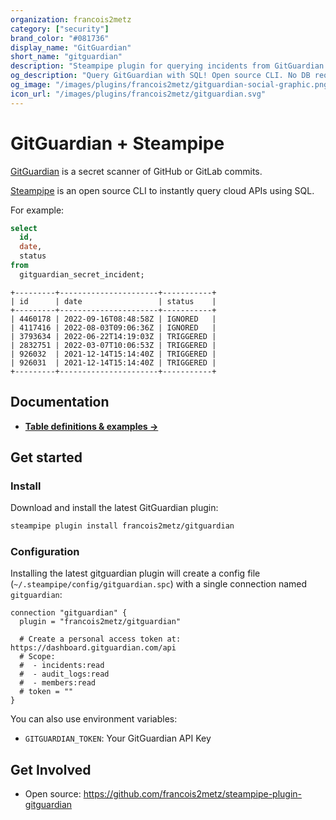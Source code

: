 ```yaml
---
organization: francois2metz
category: ["security"]
brand_color: "#081736"
display_name: "GitGuardian"
short_name: "gitguardian"
description: "Steampipe plugin for querying incidents from GitGuardian."
og_description: "Query GitGuardian with SQL! Open source CLI. No DB required."
og_image: "/images/plugins/francois2metz/gitguardian-social-graphic.png"
icon_url: "/images/plugins/francois2metz/gitguardian.svg"
---
```


# GitGuardian + Steampipe

[GitGuardian](https://www.gitguardian.com/) is a secret scanner of GitHub or GitLab commits.

[Steampipe](https://steampipe.io) is an open source CLI to instantly query cloud APIs using SQL.

For example:

```sql
select
  id,
  date,
  status
from
  gitguardian_secret_incident;
```

```
+---------+----------------------+-----------+
| id      | date                 | status    |
+---------+----------------------+-----------+
| 4460178 | 2022-09-16T08:48:58Z | IGNORED   |
| 4117416 | 2022-08-03T09:06:36Z | IGNORED   |
| 3793634 | 2022-06-22T14:19:03Z | TRIGGERED |
| 2832751 | 2022-03-07T10:06:53Z | TRIGGERED |
| 926032  | 2021-12-14T15:14:40Z | TRIGGERED |
| 926031  | 2021-12-14T15:14:40Z | TRIGGERED |
+---------+----------------------+-----------+
```

## Documentation

- **[Table definitions & examples →](/plugins/francois2metz/gitguardian/tables)**

## Get started

### Install

Download and install the latest GitGuardian plugin:

```bash
steampipe plugin install francois2metz/gitguardian
```

### Configuration

Installing the latest gitguardian plugin will create a config file (`~/.steampipe/config/gitguardian.spc`) with a single connection named `gitguardian`:

```hcl
connection "gitguardian" {
  plugin = "francois2metz/gitguardian"

  # Create a personal access token at: https://dashboard.gitguardian.com/api
  # Scope:
  #  - incidents:read
  #  - audit_logs:read
  #  - members:read
  # token = ""
}
```

You can also use environment variables:

- `GITGUARDIAN_TOKEN`: Your GitGuardian API Key

## Get Involved

* Open source: https://github.com/francois2metz/steampipe-plugin-gitguardian
